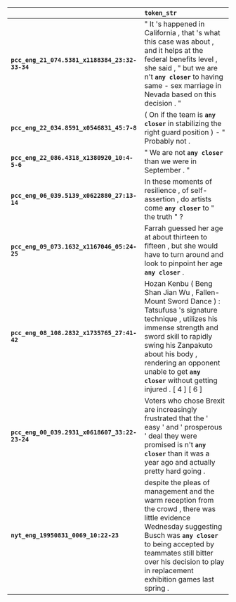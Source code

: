|                                                | `token_str`                                                                                                                                                                                                                                                                                |
|:-----------------------------------------------|:-------------------------------------------------------------------------------------------------------------------------------------------------------------------------------------------------------------------------------------------------------------------------------------------|
| **`pcc_eng_21_074.5381_x1188384_23:32-33-34`** | " It 's happened in California , that 's what this case was about , and it helps at the federal benefits level , she said , " but we are n't __`any closer`__ to having same - sex marriage in Nevada based on this decision . "                                                           |
| **`pcc_eng_22_034.8591_x0546831_45:7-8`**      | ( On if the team is __`any closer`__ in stabilizing the right guard position ) - " Probably not .                                                                                                                                                                                          |
| **`pcc_eng_22_086.4318_x1380920_10:4-5-6`**    | " We are not __`any closer`__ than we were in September . "                                                                                                                                                                                                                                |
| **`pcc_eng_06_039.5139_x0622880_27:13-14`**    | In these moments of resilience , of self-assertion , do artists come __`any closer`__ to " the truth " ?                                                                                                                                                                                   |
| **`pcc_eng_09_073.1632_x1167046_05:24-25`**    | Farrah guessed her age at about thirteen to fifteen , but she would have to turn around and look to pinpoint her age __`any closer`__ .                                                                                                                                                    |
| **`pcc_eng_08_108.2832_x1735765_27:41-42`**    | Hozan Kenbu ( Beng Shan Jian Wu , Fallen-Mount Sword Dance ) : Tatsufusa 's signature technique , utilizes his immense strength and sword skill to rapidly swing his Zanpakuto about his body , rendering an opponent unable to get __`any closer`__ without getting injured . [ 4 ] [ 6 ] |
| **`pcc_eng_00_039.2931_x0618607_33:22-23-24`** | Voters who chose Brexit are increasingly frustrated that the ' easy ' and ' prosperous ' deal they were promised is n't __`any closer`__ than it was a year ago and actually pretty hard going .                                                                                           |
| **`nyt_eng_19950831_0069_10:22-23`**           | despite the pleas of management and the warm reception from the crowd , there was little evidence Wednesday suggesting Busch was __`any closer`__ to being accepted by teammates still bitter over his decision to play in replacement exhibition games last spring .                      |